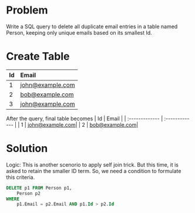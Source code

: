 # Problem
Write a SQL query to delete all duplicate email entries in a table named Person, keeping only unique emails based on its smallest Id.

# Create Table
| Id | Email     |
| :------------- | :------------- |
| 1       | john@example.com|
| 2       | bob@example.com|
| 3       | john@example.com |


After the query, final table becomes
| Id | Email     |
| :------------- | :------------- |
| 1       | john@example.com|
| 2       | bob@example.com|

# Solution

Logic: This is another scenorio to apply self join trick. But this time, it is asked to retain the smaller ID term. So, we need a condition to formulate this criteria. 

```sql
DELETE p1 FROM Person p1,
    Person p2
WHERE
    p1.Email = p2.Email AND p1.Id > p2.Id
```
